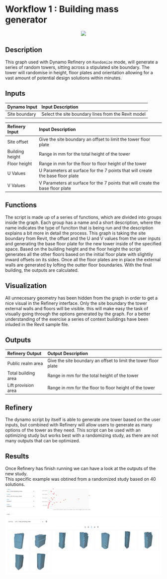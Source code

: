 # Workflow 1 : Building mass generator

<p align="center">
  <img src="https://media.giphy.com/media/Ze2mIugKGllYHDF6o0/giphy.gif">
</p>

## Description

This graph used with Dynamo Refinery on `Randomize` mode, will generate a series of random towers, sitting across a stipulated site boundary. The tower will randomise in height, floor plates and orientation allowing for a vast amount of potential design solutions within minutes.

## Inputs

| Dynamo Input  | Input Description |
| :--- | :--- |
| Site boundary | Select the site boundary lines from the Revit model |

| Refinery Input  | Input Description |
| :--- | :--- |
| Site offset     | Give the site boundary an offset to limit the tower floor plate |
| Building height | Range in mm for the total height of the tower |
| Floor height    | Range in mm for the floor to floor height of the tower |
| U Values        | U Parameters at surface for the 7 points that will create the base floor plate |
| V Values        | V Parameters at surface for the 7 points that will create the base floor plate |

## Functions

The script is made up of a series of functions, which are divided into groups inside the graph. Each group has a name and a short description, where the name indicates the type of funciton that is being run and the description explains a bit more in detail the process.
This graph is taking the site boundary from Revit, the offset and the U and V values from the user inputs and generating the base floor plate for the new tower inside of the specified space. Based on the building height and the floor height the script generates all the other floors based on the initial floor plate with slightliy inward offsets on its sides. Once all the floor plates are in place the external walls are generated by lofting the outter floor boundaries. With the final building, the outputs are calculated.

## Visualization

All unnecesary geometry has been hidden from the graph in order to get a nice visual in the Refinery interface. Only the site boundary the tower external walls and floors will be visible. this will make easy the task of visually going through the options generated by the graph. For a better understanding of the exercise a series of context buildings have been inluded in the Revit sample file.

## Outputs

| Refinery Output     | Output Description |
| :--- | :--- |
| Public realm area   | Give the site boundary an offset to limit the tower floor plate |
| Total building area | Range in mm for the total height of the tower |
| Lift provision area | Range in mm for the floor to floor height of the tower |

## Refinery

The dynamo script by itself is able to generate one tower based on the user inputs, but combined with Refinery will allow users to generate as many options of the tower as they need. This script can be used with an optimizing study but works best with a randomizing study, as there are not many outputs that can be optimized. 

## Results

Once Refinery has finish running we can have a look at the outputs of the new study.
<br>
This specific example was obtined from a randomized study based on 40 solutions.
![IMAGE](Images/07-01_Workflow_1//7-01_workflow1_randomisationrun.png)
